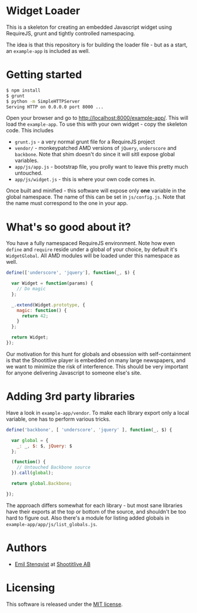 # Widget Loader

This is a skeleton for creating an embedded Javascript widget using
RequireJS, grunt and tightly controlled namespacing.

The idea is that this repository is for building the loader file - but
as a start, an `example-app` is included as well.

# Getting started

```bash
$ npm install
$ grunt
$ python -m SimpleHTTPServer
Serving HTTP on 0.0.0.0 port 8000 ...
```

Open your browser and go to [http://localhost:8000/example-app/](http://localhost:8000/example-app/).
This will load the `example-app`. To use this with your own widget -
copy the skeleton code. This includes

- `grunt.js` - a very normal grunt file for a RequireJS project
- `vendor/` - monkeypatched AMD versions of `jQuery`, `underscore` and
`backbone`. Note that shim doesn't do since it will sitll expose global
variables.
- `app/js/app.js` - bootstrap file, you prolly want to leave
this pretty much untouched.
- `app/js/widget.js` - this is where your own code comes in.

Once built and minified - this software will expose only **one** variable in
the global namespace. The name of this can be set in `js/config.js`.
Note that the name must correspond to the one in your app.

# What's so good about it?
You have a fully namespaced RequireJS environment. Note how even
`define` and `require` reside under a global of your choice, by default
it's `WidgetGlobal`. All AMD modules will be loaded under this namespace
as well.

```javascript
define(['underscore', 'jquery'], function(_, $) {

  var Widget = function(params) {
    // Do magic
  };

  _.extend(Widget.prototype, {
    magic: function() {
      return 42;
    }
  };

  return Widget;
});
```

Our motivation for this hunt for globals and obsession with
self-containment is that the Shootitlive player is embedded on many
large newspapers, and we want to minimize the risk of interference.
This should be very important for anyone delivering Javascript to
someone else's site.

# Adding 3rd party libraries

Have a look in `example-app/vendor`. To make each library export only a
local variable, one has to perform various tricks.

```javascript
define('backbone', [ 'underscore', 'jquery' ], function(_, $) {

  var global = {
    _: _, $: $, jQuery: $
  };

  (function() {
    // Untouched Backbone source
  }).call(global);

  return global.Backbone;

});
```

The approach differs somewhat for each library - but most sane libraries
have their exports at the top or bottom of the source, and shouldn't be
too hard to figure out. Also there's a module for listing added globals
in `example-app/app/js/list_globals.js`.

# Authors
- [Emil Stenqvist](http://github.com/emilisto) at [Shootitlive AB](http://shootitlive.com)

# Licensing
This software is released under the [MIT license](http://mit-license.org).

